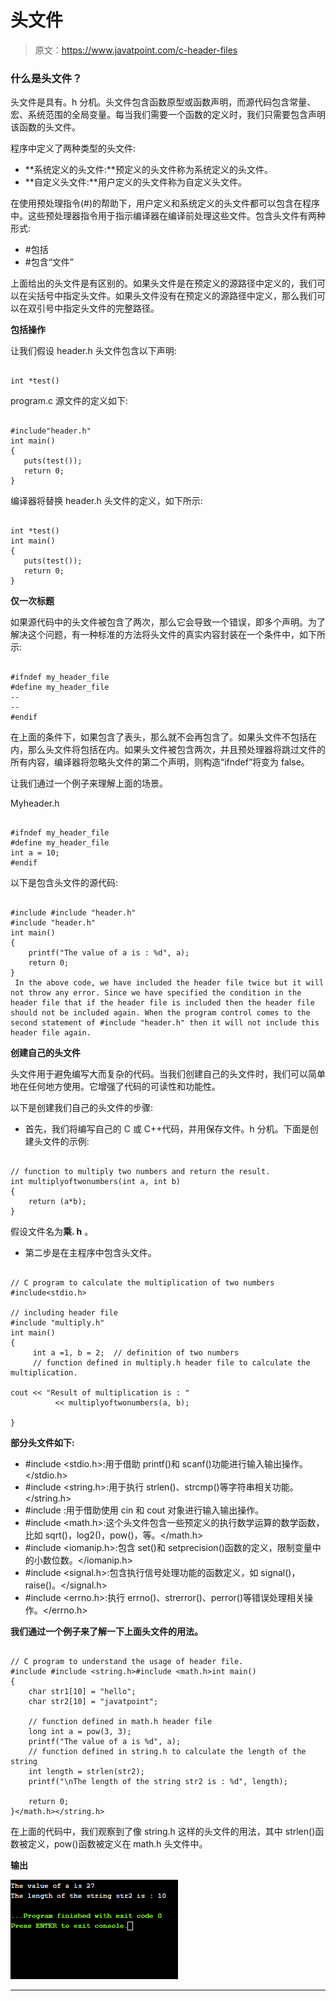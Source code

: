 # 头文件

> 原文：<https://www.javatpoint.com/c-header-files>

### 什么是头文件？

头文件是具有。h 分机。头文件包含函数原型或函数声明，而源代码包含常量、宏、系统范围的全局变量。每当我们需要一个函数的定义时，我们只需要包含声明该函数的头文件。

程序中定义了两种类型的头文件:

*   **系统定义的头文件:**预定义的头文件称为系统定义的头文件。
*   **自定义头文件:**用户定义的头文件称为自定义头文件。

在使用预处理指令(#)的帮助下，用户定义和系统定义的头文件都可以包含在程序中。这些预处理器指令用于指示编译器在编译前处理这些文件。包含头文件有两种形式:

*   #包括
*   #包含“文件”

上面给出的头文件是有区别的。如果头文件是在预定义的源路径中定义的，我们可以在尖括号中指定头文件。如果头文件没有在预定义的源路径中定义，那么我们可以在双引号中指定头文件的完整路径。

**包括操作**

让我们假设 header.h 头文件包含以下声明:

```

int *test()

```

program.c 源文件的定义如下:

```

#include"header.h"
int main()
{
   puts(test());
   return 0;
} 

```

编译器将替换 header.h 头文件的定义，如下所示:

```

int *test()
int main()
{
   puts(test());
   return 0;
} 

```

**仅一次标题**

如果源代码中的头文件被包含了两次，那么它会导致一个错误，即多个声明。为了解决这个问题，有一种标准的方法将头文件的真实内容封装在一个条件中，如下所示:

```

#ifndef my_header_file
#define my_header_file
--
--
#endif

```

在上面的条件下，如果包含了表头，那么就不会再包含了。如果头文件不包括在内，那么头文件将包括在内。如果头文件被包含两次，并且预处理器将跳过文件的所有内容，编译器将忽略头文件的第二个声明，则构造“ifndef”将变为 false。

让我们通过一个例子来理解上面的场景。

Myheader.h

```

#ifndef my_header_file
#define my_header_file
int a = 10;
#endif

```

以下是包含头文件的源代码:

```

#include #include "header.h"
#include "header.h"
int main()
{
    printf("The value of a is : %d", a);
    return 0;
} 
 In the above code, we have included the header file twice but it will not throw any error. Since we have specified the condition in the header file that if the header file is included then the header file should not be included again. When the program control comes to the second statement of #include "header.h" then it will not include this header file again. 
```

**创建自己的头文件**

头文件用于避免编写大而复杂的代码。当我们创建自己的头文件时，我们可以简单地在任何地方使用。它增强了代码的可读性和功能性。

以下是创建我们自己的头文件的步骤:

*   首先，我们将编写自己的 C 或 C++代码，并用保存文件。h 分机。下面是创建头文件的示例:

```

// function to multiply two numbers and return the result.
int multiplyoftwonumbers(int a, int b)
{
    return (a*b);
}

```

假设文件名为**乘. h** 。

*   第二步是在主程序中包含头文件。

```

// C program to calculate the multiplication of two numbers
#include<stdio.h>

// including header file 
#include "multiply.h"
int main()
{
     int a =1, b = 2;  // definition of two numbers
     // function defined in multiply.h header file to calculate the multiplication.

cout << "Result of multiplication is : "
          << multiplyoftwonumbers(a, b);

} 

```

**部分头文件如下:**

*   #include <stdio.h>:用于借助 printf()和 scanf()功能进行输入输出操作。</stdio.h>
*   #include <string.h>:用于执行 strlen()、strcmp()等字符串相关功能。</string.h>
*   #include <iostream>:用于借助使用 cin 和 cout 对象进行输入输出操作。</iostream>
*   #include <math.h>:这个头文件包含一些预定义的执行数学运算的数学函数，比如 sqrt()，log2()，pow()，等。</math.h>
*   #include <iomanip.h>:包含 set()和 setprecision()函数的定义，限制变量中的小数位数。</iomanip.h>
*   #include <signal.h>:包含执行信号处理功能的函数定义，如 signal()，raise()。</signal.h>
*   #include <errno.h>:执行 errno()、strerror()、perror()等错误处理相关操作。</errno.h>

**我们通过一个例子来了解一下上面头文件的用法。**

```

// C program to understand the usage of header file.
#include #include <string.h>#include <math.h>int main()
{
    char str1[10] = "hello";
    char str2[10] = "javatpoint";

    // function defined in math.h header file
    long int a = pow(3, 3); 
    printf("The value of a is %d", a);
    // function defined in string.h to calculate the length of the string
    int length = strlen(str2);
    printf("\nThe length of the string str2 is : %d", length);

    return 0;
}</math.h></string.h> 
```

在上面的代码中，我们观察到了像 string.h 这样的头文件的用法，其中 strlen()函数被定义，pow()函数被定义在 math.h 头文件中。

**输出**

![C Header Files](img/ec3ec54537488911cc598538babbc0bb.png)

* * *